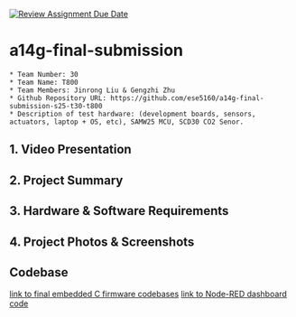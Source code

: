 [![Review Assignment Due Date](https://classroom.github.com/assets/deadline-readme-button-22041afd0340ce965d47ae6ef1cefeee28c7c493a6346c4f15d667ab976d596c.svg)](https://classroom.github.com/a/AlBFWSQg)
# a14g-final-submission

    * Team Number: 30
    * Team Name: T800
    * Team Members: Jinrong Liu & Gengzhi Zhu
    * Github Repository URL: https://github.com/ese5160/a14g-final-submission-s25-t30-t800
    * Description of test hardware: (development boards, sensors, actuators, laptop + OS, etc), SAMW25 MCU, SCD30 CO2 Senor.

## 1. Video Presentation

## 2. Project Summary

## 3. Hardware & Software Requirements

## 4. Project Photos & Screenshots

## Codebase

[link to final embedded C firmware codebases](https://github.com/ese5160/final-project-t30-t800)
[link to Node-RED dashboard code](https://github.com/ese5160/final-project-t30-t800/tree/main/Node-RED)


